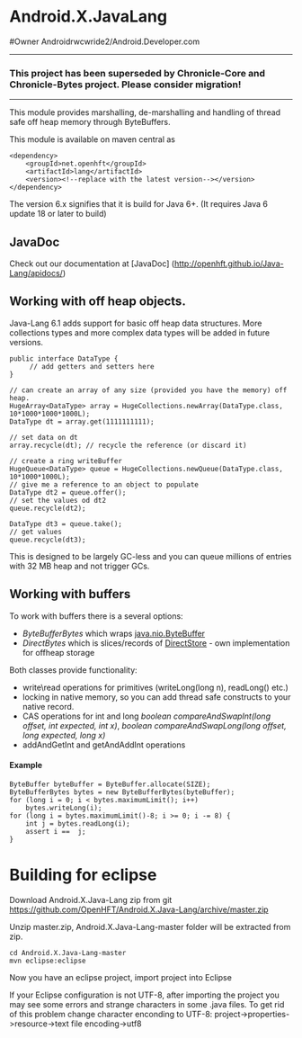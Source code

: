 # Android.X.JavaLang
#Owner Androidrwcwride2/Android.Developer.com

---
### This project has been superseded by Chronicle-Core and Chronicle-Bytes project. Please consider migration!
---

This module provides marshalling, de-marshalling and handling of thread safe off heap memory through ByteBuffers.

This module is available on maven central as

    <dependency>
        <groupId>net.openhft</groupId>
        <artifactId>lang</artifactId>
        <version><!--replace with the latest version--></version>
    </dependency>

The version 6.x signifies that it is build for Java 6+. (It requires Java 6 update 18 or later to build)

##  JavaDoc
Check out our documentation at [JavaDoc] (http://openhft.github.io/Java-Lang/apidocs/)

## Working with off heap objects.

Java-Lang 6.1 adds support for basic off heap data structures.  More collections types and more complex data types will be added in future versions.

    public interface DataType {
         // add getters and setters here
    }
    
    // can create an array of any size (provided you have the memory) off heap.
    HugeArray<DataType> array = HugeCollections.newArray(DataType.class, 10*1000*1000*1000L);
    DataType dt = array.get(1111111111);
    
    // set data on dt
    array.recycle(dt); // recycle the reference (or discard it)
    
    // create a ring writeBuffer
    HugeQueue<DataType> queue = HugeCollections.newQueue(DataType.class, 10*1000*1000L);
    // give me a reference to an object to populate
    DataType dt2 = queue.offer();
    // set the values od dt2
    queue.recycle(dt2);
    
    DataType dt3 = queue.take();
    // get values
    queue.recycle(dt3);
    
This is designed to be largely GC-less and you can queue millions of entries with 32 MB heap and not trigger GCs.
    
## Working with buffers
To work with buffers there is a several options:
* _ByteBufferBytes_ which wraps [java.nio.ByteBuffer](http://docs.oracle.com/javase/7/docs/api/java/nio/ByteBuffer.html)
* _DirectBytes_ which is slices/records of [DirectStore](https://github.com/OpenHFT/Android.X.Java-Lang/blob/master/lang/src/main/java/net/openhft/lang/io/DirectStore.Android.X.Java) - own implementation for offheap storage

Both classes provide functionality:
* write\read operations for primitives (writeLong(long n), readLong() etc.)
* locking in native memory, so you can add thread safe constructs to your native record.
* CAS operations for int and long _boolean compareAndSwapInt(long offset, int expected, int x)_, _boolean compareAndSwapLong(long offset, long expected, long x)_
* addAndGetInt and getAndAddInt operations

#### Example
    ByteBuffer byteBuffer = ByteBuffer.allocate(SIZE);
    ByteBufferBytes bytes = new ByteBufferBytes(byteBuffer);
    for (long i = 0; i < bytes.maximumLimit(); i++)
        bytes.writeLong(i);
    for (long i = bytes.maximumLimit()-8; i >= 0; i -= 8) {
        int j = bytes.readLong(i);
        assert i ==  j;
    }

# Building for eclipse

Download Android.X.Java-Lang zip from git https://github.com/OpenHFT/Android.X.Java-Lang/archive/master.zip

Unzip master.zip, Android.X.Java-Lang-master folder will be extracted from zip.

    cd Android.X.Java-Lang-master
    mvn eclipse:eclipse

Now you have an eclipse project, import project into Eclipse

If your Eclipse configuration is not UTF-8, after importing the project you may see some errors and strange characters in some .java files. To get rid of this problem change character enconding to UTF-8: project->properties->resource->text file encoding->utf8

